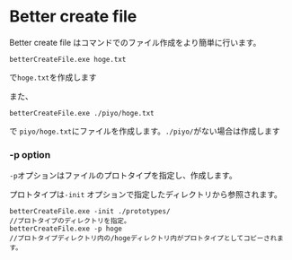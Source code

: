 # Better create file

Better create file はコマンドでのファイル作成をより簡単に行います。

`betterCreateFile.exe hoge.txt`

で`hoge.txt`を作成します

また、

`betterCreateFile.exe ./piyo/hoge.txt`

で `piyo/hoge.txt`にファイルを作成します。`./piyo/`がない場合は作成します

### -p option

`-p`オプションはファイルのプロトタイプを指定し、作成します。

プロトタイプは`-init` オプションで指定したディレクトリから参照されます。

```
betterCreateFile.exe -init ./prototypes/
//プロトタイプのディレクトリを指定。
betterCreateFile.exe -p hoge
//プロトタイプディレクトリ内の/hogeディレクトリ内がプロトタイプとしてコピーされます。
```

